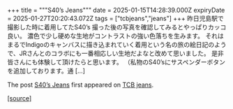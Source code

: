 +++
title = """S40’s Jeans"""
date = 2025-01-15T14:28:39.000Z
expiryDate = 2025-01-27T20:20:43.072Z
tags = ["tcbjeans","jeans"]
+++
昨日児島駅で撮影した時に着用してたS40’s 撮った後の写真を確認してみるとやっぱりカッコ良い。 濃色で少し硬めな生地がコントラストの強い色落ちを生みます。 それはまるでIndigoのキャンバスに描き込まれていく着用という名の旅の絵日記のようで、JRさんとのコラボにも一番相応しい生地だよなと改めて思いました。 是非皆さんにも体験して頂けたらと思います。 （私物のS40’sにサスペンダーボタンを追加しております。通 \[…\]

The post [S40’s Jeans](http://tcbjeans.com/2025/01/15/50804) first appeared on [TCB jeans](http://tcbjeans.com).

[[source]](http://tcbjeans.com/2025/01/15/50804)
